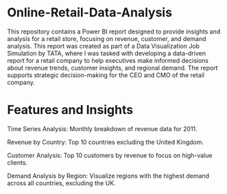 # Online-Retail-Data-Analysis
This repository contains a Power BI report designed to provide insights and analysis for a retail store, focusing on revenue, customer, and demand analysis. This report was created as part of a Data Visualization Job Simulation by TATA, where I was tasked with developing a data-driven report for a retail company to help executives make informed decisions about revenue trends, customer insights, and regional demand. The report supports strategic decision-making for the CEO and CMO of the retail company.

# Features and Insights
<p>Time Series Analysis: Monthly breakdown of revenue data for 2011.</p>
<p>Revenue by Country: Top 10 countries excluding the United Kingdom.</p>
<p>Customer Analysis: Top 10 customers by revenue to focus on high-value clients.</p>
<p>Demand Analysis by Region: Visualize regions with the highest demand across all countries, excluding the UK.</p>
